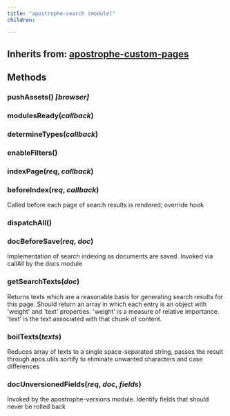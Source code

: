 ```yaml
---
title: "apostrophe-search (module)"
children:

---
```

## Inherits from: [apostrophe-custom-pages](../apostrophe-custom-pages/index.html)

## Methods
### pushAssets() *[browser]*

### modulesReady(*callback*)

### determineTypes(*callback*)

### enableFilters()

### indexPage(*req*, *callback*)

### beforeIndex(*req*, *callback*)
Called before each page of search results is rendered; override hook
### dispatchAll()

### docBeforeSave(*req*, *doc*)
Implementation of search indexing as documents are saved. Invoked
via callAll by the docs module
### getSearchTexts(*doc*)
Returns texts which are a reasonable basis for
generating search results for this page. Should return
an array in which each entry is an object with
'weight' and 'text' properties. 'weight' is a measure
of relative importance. 'text' is the text associated
with that chunk of content.
### boilTexts(*texts*)
Reduces array of texts to a single space-separated string, passes the result
through apos.utils.sortify to eliminate unwanted characters and case differences
### docUnversionedFields(*req*, *doc*, *fields*)
Invoked by the apostrophe-versions module.
Identify fields that should never be rolled back
